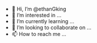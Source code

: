 - 👋 Hi, I’m @ethanGking
- 👀 I’m interested in ...
- 🌱 I’m currently learning ...
- 💞️ I’m looking to collaborate on ...
- 📫 How to reach me ...

<!---
ethanGking/ethanGking is a ✨ special ✨ repository because its `README.md` (this file) appears on your GitHub profile.
You can click the Preview link to take a look at your changes.
--->

